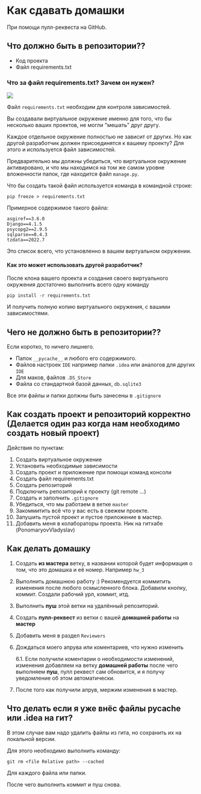 # Как сдавать домашки

При помощи пулл-реквеста на GitHub.

## Что должно быть в репозитории??

- Код проекта
- Файл requirements.txt

### Что за файл requirements.txt? Зачем он нужен?

![](https://pbs.twimg.com/media/CvIhqpqWYAA92B9.jpg)

Файл `requirements.txt` необходим для контроля зависимостей.

Вы создавали виртуальное окружение именно для того, что бы несколько ваших проектов, не могли "мешать" друг другу.

Каждое отдельное окружение полностью не зависит от других. Но как другой разработчик должен присоединятся к вашему
проекту? Для этого и используется файл зависимостей.

Предварительно мы должны убедиться, что виртуальное окружение активировано, и что мы находимся на том же самом уровне
вложенности папок, где находится файл `manage.py`.

Что бы создать такой файл используется команда в командной строке:

```
pip freeze > requirements.txt
```

Примерное содержимое такого файла:

```
asgiref==3.6.0
Django==4.1.5
psycopg2==2.9.5
sqlparse==0.4.3
tzdata==2022.7
```

Это список всего, что установленно в вашем виртуальном окружении.

#### Как это может использовать другой разработчик?

После клона вашего проекта и создания своего виртуального окружения достаточно выполнить всего одну команду

```
pip install -r requirements.txt
```

И получить полную копию виртуального окружения, с вашими зависимостями.

## Чего не должно быть в репозитории??

Если коротко, то ничего лишнего.

- Папок `__pycache__` и любого его содержимого.
- Файлов настроек `IDE` например папки `.idea` или аналогов для других `IDE`
- Для маков, файлов `.DS_Store`
- Файла со стандартной базой данных, `db.sqlite3`

Все эти файлы и папки должны быть занесены в `.gitignore`

## Как создать проект и репозиторий корректно (Делается один раз когда нам необходимо создать новый проект)

Действия по пунктам:

1. Создать виртуальное окружение
2. Установить необходимые зависимости
3. Создать проект и приложение при помощи команд консоли
4. Создать файл requirements.txt
5. Создать репозиторий
6. Подключить репозиторий к проекту (git remote ...)
7. Создать и заполнить `.gitignore`
8. Убедиться, что мы работаем в ветке `master`
9. Закоммитить всё что у вас есть в свежем проекте.
10. Запушить пустой проект и пустое приложение в мастер.
11. Добавить меня в колабораторы проекта. Ник на гитхабе (PonomaryovVladyslav)

## Как делать домашку

1. Создать **из мастера** ветку, в названии которой будет информация о том, что это домашка и её номер. Например `hw_3`
2. Выполнить домашнюю работу :) Рекомендуется коммитить изменения после любого осмысленного блока. Добавили кнопку,
   коммит. Создали рабочий урл, коммит, итд.
3. Выполнить **пуш** этой ветки на удалённый репозиторий.
4. Создать **пулл-реквест** из ветки с вашей **домашней работы** на **мастер**
5. Добавить меня в раздел `Reviewers`
6. Дождаться моего апрува или коментариев, что нужно изменить

   6.1. Если получили коментарии о необходимости изменений, изменения добавляем на ветку **домашней работы** после чего
   выполняем **пуш**, пулл реквест сам обновится, и я получу уведомление об этом автоматически.
7. После того как получили апрув, мержим изменения в мастер.

## Что делать если я уже внёс файлы __pycache__ или .idea на гит?

В этом случае вам надо удалить файлы из гита, но сохранить их на локальной версии.

Для этого необходимо выполнить команду:

```
git rm <file Relative path> --cached
```

Для каждого файла или папки.

После чего выполнить коммит и пуш снова.